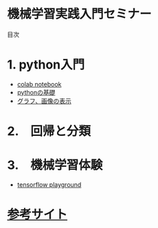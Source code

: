 ﻿# 機械学習実践入門セミナー　

目次

# 1. python入門 
* [colab notebook](1/1.ipynb)
* [pythonの基礎](1/1a.ipynb)
* [グラフ、画像の表示](1/1b.ipynb)

# 2.　回帰と分類


# 3.　機械学習体験
* [tensorflow playground](https://playground.tensorflow.org)

# [参考サイト](./sites.md)
